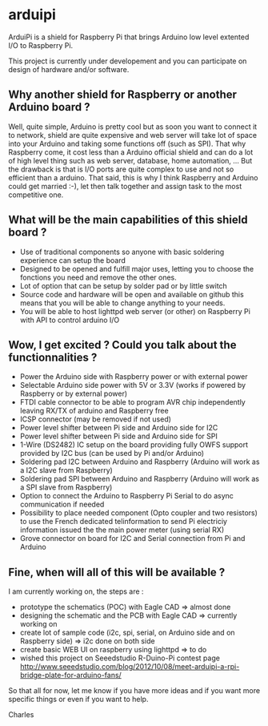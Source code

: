 arduipi
=======

ArduiPi is a shield for Raspberry Pi that brings Arduino low level extented I/O to Raspberry Pi.

This project is currently under developement and you can participate on design of hardware and/or software.


Why another shield for Raspberry or another Arduino board ? 
-----------------------------------------------------------
Well, quite simple, Arduino is pretty cool but as soon you want to connect it to network, shield are quite expensive and web server will take lot of space into your Arduino and taking some functions off (such as SPI).
That why Raspberry come, it cost less than a Arduino official shield and can do a lot of high level thing such as web server, database, home automation, ... But the drawback is that is I/O ports are quite complex to use and not so efficient than a arduino.
That said, this is why I think Raspberry and Arduino could get married :-), let then talk together and assign task to the most competitive one.


What will be the main capabilities of this shield board ?
---------------------------------------------------------
- Use of traditional components so anyone with basic soldering experience can setup the board
- Designed to be opened and fulfill major uses, letting you to choose the fonctions you need and remove the other ones.
- Lot of option that can be setup by solder pad or by little switch
- Source code and hardware will be open and available on github this means that you will be able to change anything to your needs.
- You will be able to host lighttpd web server (or other) on Raspberry Pi with API to control arduino I/O 


Wow, I get excited ? Could you talk about the functionnalities ?
----------------------------------------------------------------
- Power the Arduino side with Raspberry power or with external power 
- Selectable Arduino side power with 5V or 3.3V (works if powered by Raspberry or by external power)
- FTDI cable connector to be able to program AVR chip independently leaving RX/TX of arduino and Raspberry free
- ICSP connector (may be removed if not used)
- Power level shifter between Pi side and Arduino side for I2C
- Power level shifter between Pi side and Arduino side for SPI
- 1-Wire (DS2482) IC setup on the board providing fully OWFS support provided by I2C bus (can be used by Pi and/or Arduino)
- Soldering pad I2C between Arduino and Raspberry (Arduino will work as a I2C slave from Raspberry)
- Soldering pad SPI between Arduino and Raspberry (Arduino will work as a SPI slave from Raspberry)
- Option to connect the Arduino to Raspberry Pi Serial to do async communication if needed
- Possibility to place needed component (Opto coupler and two resistors) to use the French dedicated telinformation to send Pi electriciy information issued the the main power meter (using serial RX)
- Grove connector on board for I2C and Serial connection from Pi and Arduino
 
Fine, when will all of this will be available ?
-----------------------------------------------
I am currently working on, the steps are :
- prototype the schematics (POC) with Eagle CAD => almost done
- designing the schematic and the PCB with Eagle CAD => currently working on
- create lot of sample code (i2c, spi, serial, on Arduino side and on Raspberry side) => i2c done on both side
- create basic WEB UI on raspberry using lighttpd => to do
- wished this project on Seeedstudio R-Duino-Pi contest page http://www.seeedstudio.com/blog/2012/10/08/meet-arduipi-a-rpi-bridge-plate-for-arduino-fans/


So that all for now, let me know if you have more ideas and if you want more specific things or even if you want to help.

Charles